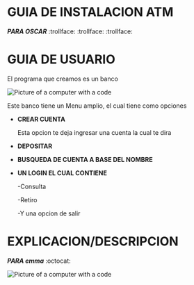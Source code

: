 # GUIA DE INSTALACION ATM
***PARA OSCAR*** :trollface: :trollface: :trollface:
# GUIA DE USUARIO
El programa que creamos es un banco

![Picture of a computer with a code](https://encrypted-tbn0.gstatic.com/images?q=tbn:ANd9GcRCshCIB8sD4ys_xfjqvDzgH7AYANM677g32g&s)

Este banco tiene un Menu amplio, el cual tiene como opciones
+ **CREAR CUENTA**

  Esta opcion te deja ingresar una cuenta la cual te dira
+ **DEPOSITAR**
+ **BUSQUEDA DE CUENTA A BASE DEL NOMBRE**
+ **UN LOGIN EL CUAL CONTIENE**

  -Consulta

  -Retiro

  -Y una opcion de salir

# EXPLICACION/DESCRIPCION
***PARA emma*** 	:octocat:

![Picture of a computer with a code](https://www.ceupe.com/images/easyblog_articles/3919/b2ap3_large_cdigo-fuente.jpg)


